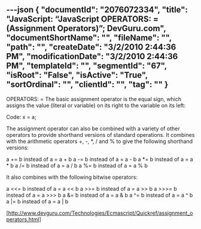 ---json
{
  "documentId": "2076072334",
  "title": "JavaScript: “JavaScript OPERATORS: = (Assignment Operators)”; DevGuru.com",
  "documentShortName": "",
  "fileName": "",
  "path": "",
  "createDate": "3/2/2010 2:44:36 PM",
  "modificationDate": "3/2/2010 2:44:36 PM",
  "templateId": "",
  "segmentId": "67",
  "isRoot": "False",
  "isActive": "True",
  "sortOrdinal": "",
  "clientId": "",
  "tag": ""
}
---

OPERATORS: =
The basic assignment operator is the equal sign, which assigns the value (literal or variable) on its right to the variable on its left:

Code:
x = a;

The assignment operator can also be combined with a variety of other operators to provide shorthand versions of standard operations. It combines with the arithmetic operators +, -, *, / and % to give the following shorthand versions:

a += b instead of a = a + b
a -= b instead of a = a - b
a *= b instead of a = a * b
a /= b instead of a = a / b
a %= b instead of a = a % b

It also combines with the following bitwise operators:

a &lt;&lt;= b instead of a = a &lt;&lt; b
a &gt;&gt;= b instead of a = a &gt;&gt; b
a &gt;&gt;&gt;= b instead of a = a &gt;&gt;&gt; b
a &= b instead of a = a & b
a ^= b instead of a = a ^ b
a |= b instead of a = a | b 

[http://www.devguru.com/Technologies/Ecmascript/Quickref/assignment_operators.html]
